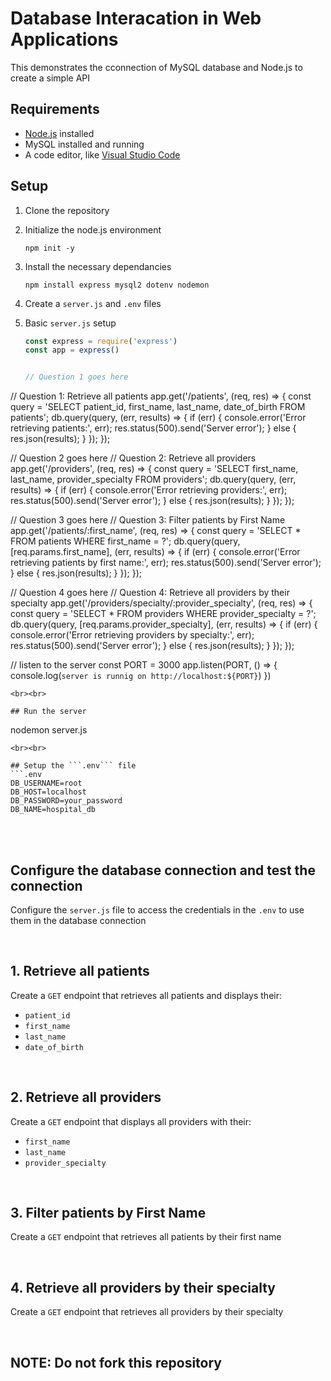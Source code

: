 # Database Interacation in Web Applications

This demonstrates the cconnection of MySQL database and Node.js to create a simple API

## Requirements
- [Node.js](https://nodejs.org/) installed
-  MySQL installed and running
-  A code editor, like [Visual Studio Code](https://code.visualstudio.com/download)

## Setup
1. Clone the repository
2. Initialize the node.js environment
   ```
   npm init -y
   ```
3. Install the necessary dependancies
   ```
   npm install express mysql2 dotenv nodemon
   ```
4. Create a ``` server.js ``` and ```.env``` files
5. Basic ```server.js``` setup
   <br>
   
   ```js
   const express = require('express')
   const app = express()

   
   // Question 1 goes here
// Question 1: Retrieve all patients
app.get('/patients', (req, res) => {
  const query = 'SELECT patient_id, first_name, last_name, date_of_birth FROM patients';
  db.query(query, (err, results) => {
    if (err) {
      console.error('Error retrieving patients:', err);
      res.status(500).send('Server error');
    } else {
      res.json(results);
    }
  });
});

   // Question 2 goes here
// Question 2: Retrieve all providers
app.get('/providers', (req, res) => {
  const query = 'SELECT first_name, last_name, provider_specialty FROM providers';
  db.query(query, (err, results) => {
    if (err) {
      console.error('Error retrieving providers:', err);
      res.status(500).send('Server error');
    } else {
      res.json(results);
    }
  });
});

   // Question 3 goes here
// Question 3: Filter patients by First Name
app.get('/patients/:first_name', (req, res) => {
  const query = 'SELECT * FROM patients WHERE first_name = ?';
  db.query(query, [req.params.first_name], (err, results) => {
    if (err) {
      console.error('Error retrieving patients by first name:', err);
      res.status(500).send('Server error');
    } else {
      res.json(results);
    }
  });
});

   // Question 4 goes here
// Question 4: Retrieve all providers by their specialty
app.get('/providers/specialty/:provider_specialty', (req, res) => {
  const query = 'SELECT * FROM providers WHERE provider_specialty = ?';
  db.query(query, [req.params.provider_specialty], (err, results) => {
    if (err) {
      console.error('Error retrieving providers by specialty:', err);
      res.status(500).send('Server error');
    } else {
      res.json(results);
    }
  });
});
   

   // listen to the server
   const PORT = 3000
   app.listen(PORT, () => {
     console.log(`server is runnig on http://localhost:${PORT}`)
   })
   ```
<br><br>

## Run the server
   ```
   nodemon server.js
   ```
<br><br>

## Setup the ```.env``` file
```.env
DB_USERNAME=root
DB_HOST=localhost
DB_PASSWORD=your_password
DB_NAME=hospital_db
```

<br><br>

## Configure the database connection and test the connection
Configure the ```server.js``` file to access the credentials in the ```.env``` to use them in the database connection

<br>

## 1. Retrieve all patients
Create a ```GET``` endpoint that retrieves all patients and displays their:
- ```patient_id```
- ```first_name```
- ```last_name```
- ```date_of_birth```

<br>

## 2. Retrieve all providers
Create a ```GET``` endpoint that displays all providers with their:
- ```first_name```
- ```last_name```
- ```provider_specialty```

<br>

## 3. Filter patients by First Name
Create a ```GET``` endpoint that retrieves all patients by their first name

<br>

## 4. Retrieve all providers by their specialty
Create a ```GET``` endpoint that retrieves all providers by their specialty

<br>


## NOTE: Do not fork this repository
